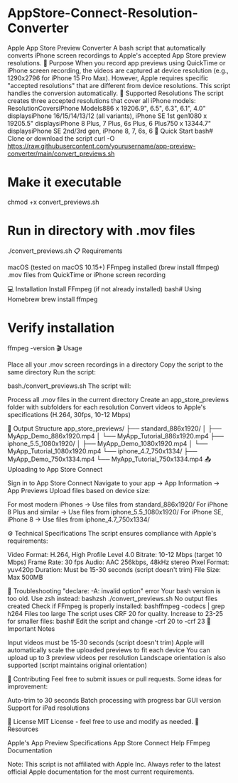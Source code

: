 # AppStore-Connect-Resolution-Converter
Apple App Store Preview Converter
A bash script that automatically converts iPhone screen recordings to Apple's accepted App Store preview resolutions.
🎯 Purpose
When you record app previews using QuickTime or iPhone screen recording, the videos are captured at device resolution (e.g., 1290x2796 for iPhone 15 Pro Max). However, Apple requires specific "accepted resolutions" that are different from device resolutions. This script handles the conversion automatically.
📱 Supported Resolutions
The script creates three accepted resolutions that cover all iPhone models:
ResolutionCoversiPhone Models886 x 19206.9", 6.5", 6.3", 6.1", 4.0" displaysiPhone 16/15/14/13/12 (all variants), iPhone SE 1st gen1080 x 19205.5" displaysiPhone 8 Plus, 7 Plus, 6s Plus, 6 Plus750 x 13344.7" displaysiPhone SE 2nd/3rd gen, iPhone 8, 7, 6s, 6
🚀 Quick Start
bash# Clone or download the script
curl -O https://raw.githubusercontent.com/yourusername/app-preview-converter/main/convert_previews.sh

# Make it executable
chmod +x convert_previews.sh

# Run in directory with .mov files
./convert_previews.sh
📋 Requirements

macOS (tested on macOS 10.15+)
FFmpeg installed (brew install ffmpeg)
.mov files from QuickTime or iPhone screen recording

💻 Installation
Install FFmpeg (if not already installed)
bash# Using Homebrew
brew install ffmpeg

# Verify installation
ffmpeg -version
🎬 Usage

Place all your .mov screen recordings in a directory
Copy the script to the same directory
Run the script:

bash./convert_previews.sh
The script will:

Process all .mov files in the current directory
Create an app_store_previews folder with subfolders for each resolution
Convert videos to Apple's specifications (H.264, 30fps, 10-12 Mbps)

📁 Output Structure
app_store_previews/
├── standard_886x1920/
│   ├── MyApp_Demo_886x1920.mp4
│   └── MyApp_Tutorial_886x1920.mp4
├── iphone_5.5_1080x1920/
│   ├── MyApp_Demo_1080x1920.mp4
│   └── MyApp_Tutorial_1080x1920.mp4
└── iphone_4.7_750x1334/
    ├── MyApp_Demo_750x1334.mp4
    └── MyApp_Tutorial_750x1334.mp4
📤 Uploading to App Store Connect

Sign in to App Store Connect
Navigate to your app → App Information → App Previews
Upload files based on device size:

For most modern iPhones → Use files from standard_886x1920/
For iPhone 8 Plus and similar → Use files from iphone_5.5_1080x1920/
For iPhone SE, iPhone 8 → Use files from iphone_4.7_750x1334/



⚙️ Technical Specifications
The script ensures compliance with Apple's requirements:

Video Format: H.264, High Profile Level 4.0
Bitrate: 10-12 Mbps (target 10 Mbps)
Frame Rate: 30 fps
Audio: AAC 256kbps, 48kHz stereo
Pixel Format: yuv420p
Duration: Must be 15-30 seconds (script doesn't trim)
File Size: Max 500MB

🐛 Troubleshooting
"declare: -A: invalid option" error
Your bash version is too old. Use zsh instead:
bashzsh ./convert_previews.sh
No output files created
Check if FFmpeg is properly installed:
bashffmpeg -codecs | grep h264
Files too large
The script uses CRF 20 for quality. Increase to 23-25 for smaller files:
bash# Edit the script and change -crf 20 to -crf 23
📝 Important Notes

Input videos must be 15-30 seconds (script doesn't trim)
Apple will automatically scale the uploaded previews to fit each device
You can upload up to 3 preview videos per resolution
Landscape orientation is also supported (script maintains original orientation)

🤝 Contributing
Feel free to submit issues or pull requests. Some ideas for improvement:

Auto-trim to 30 seconds
Batch processing with progress bar
GUI version
Support for iPad resolutions

📄 License
MIT License - feel free to use and modify as needed.
🔗 Resources

Apple's App Preview Specifications
App Store Connect Help
FFmpeg Documentation


Note: This script is not affiliated with Apple Inc. Always refer to the latest official Apple documentation for the most current requirements.
